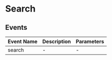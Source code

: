 # Search

## Events

<!-- @vuese:Search:events:start -->
|Event Name|Description|Parameters|
|---|---|---|
|search|-|-|

<!-- @vuese:Search:events:end -->



